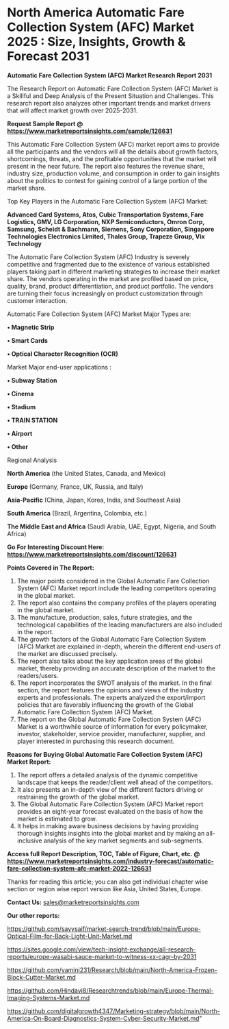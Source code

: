 # North America Automatic Fare Collection System (AFC) Market 2025 : Size, Insights, Growth & Forecast 2031

<strong>Automatic Fare Collection System (AFC) Market Research Report 2031</strong>

The Research Report on Automatic Fare Collection System (AFC) Market is a Skillful and Deep Analysis of the Present Situation and Challenges. This research report also analyzes other important trends and market drivers that will affect market growth over 2025-2031.

<strong>Request Sample Report @ <a href=https://www.marketreportsinsights.com/sample/126631>https://www.marketreportsinsights.com/sample/126631</a></strong>

This Automatic Fare Collection System (AFC) market report aims to provide all the participants and the vendors will all the details about growth factors, shortcomings, threats, and the profitable opportunities that the market will present in the near future. The report also features the revenue share, industry size, production volume, and consumption in order to gain insights about the politics to contest for gaining control of a large portion of the market share.

Top Key Players in the Automatic Fare Collection System (AFC) Market:

<strong>Advanced Card Systems, Atos, Cubic Transportation Systems, Fare Logistics, GMV, LG Corporation, NXP Semiconductors, Omron Corp, Samsung, Scheidt & Bachmann, Siemens, Sony Corporation, Singapore Technologies Electronics Limited, Thales Group, Trapeze Group, Vix Technology</strong>

The Automatic Fare Collection System (AFC) Industry is severely competitive and fragmented due to the existence of various established players taking part in different marketing strategies to increase their market share. The vendors operating in the market are profiled based on price, quality, brand, product differentiation, and product portfolio. The vendors are turning their focus increasingly on product customization through customer interaction.

Automatic Fare Collection System (AFC) Market Major Types are:

<strong>• Magnetic Strip

• Smart Cards

• Optical Character Recognition (OCR)</strong>

Market Major end-user applications :

<strong>• Subway Station

• Cinema

• Stadium

• TRAIN STATION

• Airport

• Other</strong>

Regional Analysis

</u><strong><b>North America</b></strong> (the United States, Canada, and Mexico)

<strong><b>Europe </b></strong>(Germany, France, UK, Russia, and Italy)

<strong><b>Asia-Pacific</b></strong> (China, Japan, Korea, India, and Southeast Asia)

<strong><b>South America</b></strong> (Brazil, Argentina, Colombia, etc.)

<strong><b>The Middle East and Africa</b></strong> (Saudi Arabia, UAE, Egypt, Nigeria, and South Africa)

<strong>Go For Interesting Discount Here: <a href=https://www.marketreportsinsights.com/discount/126631>https://www.marketreportsinsights.com/discount/126631</a></strong>

<strong>Points Covered in The Report:</strong>
<ol>
  <li>The major points considered in the Global Automatic Fare Collection System (AFC) Market report include the leading competitors operating in the global market.</li>
  <li>The report also contains the company profiles of the players operating in the global market.</li>
  <li>The manufacture, production, sales, future strategies, and the technological capabilities of the leading manufacturers are also included in the report.</li>
  <li>The growth factors of the Global Automatic Fare Collection System (AFC) Market are explained in-depth, wherein the different end-users of the market are discussed precisely.</li>
  <li>The report also talks about the key application areas of the global market, thereby providing an accurate description of the market to the readers/users.</li>
  <li>The report incorporates the SWOT analysis of the market. In the final section, the report features the opinions and views of the industry experts and professionals. The experts analyzed the export/import policies that are favorably influencing the growth of the Global Automatic Fare Collection System (AFC) Market.</li>
  <li>The report on the Global Automatic Fare Collection System (AFC) Market is a worthwhile source of information for every policymaker, investor, stakeholder, service provider, manufacturer, supplier, and player interested in purchasing this research document.</li>
</ol>
<strong>Reasons for Buying Global Automatic Fare Collection System (AFC) Market Report:</strong>

<ol>
  <li>The report offers a detailed analysis of the dynamic competitive landscape that keeps the reader/client well ahead of the competitors.</li>
  <li>It also presents an in-depth view of the different factors driving or restraining the growth of the global market.</li>
  <li>The Global Automatic Fare Collection System (AFC) Market report provides an eight-year forecast evaluated on the basis of how the market is estimated to grow.</li>
  <li>It helps in making aware business decisions by having providing thorough insights insights into the global market and by making an all-inclusive analysis of the key market segments and sub-segments.</li>
</ol>
<strong>Access full Report Description, TOC, Table of Figure, Chart, etc. @ <a href=https://www.marketreportsinsights.com/industry-forecast/automatic-fare-collection-system-afc-market-2022-126631>https://www.marketreportsinsights.com/industry-forecast/automatic-fare-collection-system-afc-market-2022-126631</a></strong>


Thanks for reading this article; you can also get individual chapter wise section or region wise report version like Asia, United States, Europe.

<strong>Contact Us:</strong>
sales@marketreportsinsights.com

<strong>Our other reports:</strong>

<a href=https://github.com/sayysaif/market-search-trend/blob/main/Europe-Optical-Film-for-Back-Light-Unit-Market.md>https://github.com/sayysaif/market-search-trend/blob/main/Europe-Optical-Film-for-Back-Light-Unit-Market.md</a>

<a href=https://sites.google.com/view/tech-insight-exchange/all-research-reports/europe-wasabi-sauce-market-to-witness-xx-cagr-by-2031>https://sites.google.com/view/tech-insight-exchange/all-research-reports/europe-wasabi-sauce-market-to-witness-xx-cagr-by-2031</a>

<a href=https://github.com/yamini231/Research/blob/main/North-America-Frozen-Block-Cutter-Market.md>https://github.com/yamini231/Research/blob/main/North-America-Frozen-Block-Cutter-Market.md</a>

<a href=https://github.com/Hindavi8/Researchtrends/blob/main/Europe-Thermal-Imaging-Systems-Market.md>https://github.com/Hindavi8/Researchtrends/blob/main/Europe-Thermal-Imaging-Systems-Market.md</a>

<a href=https://github.com/digitalgrowth4347/Marketing-strategy/blob/main/North-America-On-Board-Diagnostics-System-Cyber-Security-Market.md>https://github.com/digitalgrowth4347/Marketing-strategy/blob/main/North-America-On-Board-Diagnostics-System-Cyber-Security-Market.md</a>"
